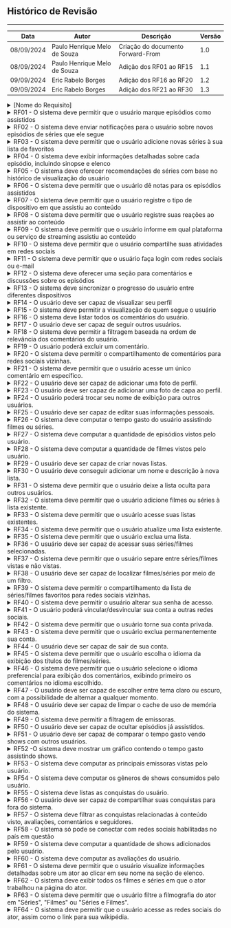 ## Histórico de Revisão
---
| Data       | Autor         | Descrição                          | Versão |
|------------|---------------|------------------------------------|--------|
| 08/09/2024 | Paulo Henrique Melo de Souza | Criação do documento Forward-From | 1.0     |
| 08/09/2024 | Paulo Henrique Melo de Souza | Adição dos RF01 ao RF15 | 1.1     |
| 09/09/2024 | Eric Rabelo Borges | Adição dos RF16 ao RF20 | 1.2     |
| 09/09/2024 | Eric Rabelo Borges | Adição dos RF21 ao RF30 | 1.3     |

<details>
  <summary> [Nome do Requisito]</summary>
  <table>
    <thead>
      <tr>
        <td>Tema</td>
        <td>[Nome do Épico]</td>
      </tr>
    </thead>
    <tbody>
      <tr>
        <td>História de usuário</td>
        <td><a href="">[História de Usuário]</a></td>
      </tr>
      <tr>
        <td>Caso de Uso</td>
        <td><a href="">[Caso de Uso]</a></td>
      </tr>
      <tr>
        <td>Cenário</td>
        <td><a href="">[Cenário]</a></td>
      </tr>
      <tr>
        <td>Funcionalidade</td>
        <td><img src=></td>
      </tr>
    </tbody>
  </table>
</details>

<details>
  <summary> RF01 - 	O sistema deve permitir que o usuário marque episódios como assistidos </summary>
  <table>
    <thead>
      <tr>
        <td>Tema</td>
        <td>Gestão de shows</td>
      </tr>
    </thead>
    <tbody>
      <tr>
        <td>História de usuário</td>
        <td><a href="https://rabelzx.github.io/REQ-FGA-2024-1/Modelagem/Agil/Backlog/#U01">US01</a></td>
      </tr>
      <tr>
        <td>Caso de Uso</td>
        <td><a href="https://rabelzx.github.io/REQ-FGA-2024-1/Modelagem/CasosUsos/espCasosUsos/#UC02">UC02</a></td>
      </tr>
      <tr>
        <td>Cenário</td>
        <td><a href="https://rabelzx.github.io/REQ-FGA-2024-1/Modelagem/Cenarios/cenarios/#cen02">CEN02</a></td>
      </tr>
      <tr>
        <td>Funcionalidade</td>
        <td><img src="../../images/forward-from/SCR01.png" alt="SCR01"></td>
      </tr>
    </tbody>
  </table>
</details>

<details>
  <summary> RF02 - O sistema deve enviar notificações para o usuário sobre novos episódios de séries que ele segue </summary>
  <table>
    <thead>
      <tr>
        <td>Tema</td>
        <td>Gestão de shows</td>
      </tr>
    </thead>
    <tbody>
      <tr>
        <td>História de usuário</td>
        <td><a href="https://rabelzx.github.io/REQ-FGA-2024-1/Modelagem/Agil/Backlog/#U02">US02</a></td>
      </tr>
      <tr>
        <td>Caso de Uso</td>
        <td>-</td>
      </tr>
      <tr>
        <td>Cenário</td>
        <td><a href="https://rabelzx.github.io/REQ-FGA-2024-1/Modelagem/Cenarios/cenarios/#cen03">CEN03</a></td>
      </tr>
      <tr>
        <td>Funcionalidade</td>
        <td><img src=>Inserir imagem de notificação do TV Time</td>
      </tr>
    </tbody>
  </table>
</details>

<details>
  <summary> RF03 - O sistema deve permitir que o usuário adicione novas séries à sua lista de favoritos </summary>
  <table>
    <thead>
      <tr>
        <td>Tema</td>
        <td>Gestão de Shows</td>
      </tr>
    </thead>
    <tbody>
      <tr>
        <td>História de usuário</td>
        <td><a href="https://rabelzx.github.io/REQ-FGA-2024-1/Modelagem/Agil/Backlog/#U03">US03</a></td>
      </tr>
      <tr>
        <td>Caso de Uso</td>
        <td><a href="https://rabelzx.github.io/REQ-FGA-2024-1/Modelagem/CasosUsos/espCasosUsos/#UC03">UC03</a></td>
      </tr>
      <tr>
        <td>Cenário</td>
        <td><a href="https://rabelzx.github.io/REQ-FGA-2024-1/Modelagem/Cenarios/cenarios/#cen04">CEN04</a></td>
      </tr>
      <tr>
        <td>Funcionalidade</td>
        <td><img src="../../images/forward-from/SCR03.png" alt="SCR03"></td>
      </tr>
    </tbody>
  </table>
</details>

<details>
  <summary> RF04 - O sistema deve exibir informações detalhadas sobre cada episódio, incluindo sinopse e elenco </summary>
  <table>
    <thead>
      <tr>
        <td>Tema</td>
        <td>Interação com shows</td>
      </tr>
    </thead>
    <tbody>
      <tr>
        <td>História de usuário</td>
        <td><a href="https://rabelzx.github.io/REQ-FGA-2024-1/Modelagem/Agil/Backlog/#U04">US04</a></td>
      </tr>
      <tr>
        <td>Caso de Uso</td>
        <td><a href="https://rabelzx.github.io/REQ-FGA-2024-1/Modelagem/CasosUsos/espCasosUsos/#UC05">UC05</a></td>
      </tr>
      <tr>
        <td>Cenário</td>
        <td><a href="https://rabelzx.github.io/REQ-FGA-2024-1/Modelagem/Cenarios/cenarios/#cen05">CEN05</a>, <a href="https://rabelzx.github.io/REQ-FGA-2024-1/Modelagem/Cenarios/cenarios/#cen07">CEN07</a></td>
      </tr>
      <tr>
        <td>Funcionalidade</td>
        <td><img src="../../images/forward-from/SCR04.png" alt="SCR04"></td>
      </tr>
    </tbody>
  </table>
</details>

<details>
  <summary> RF05 - O sistema deve oferecer recomendações de séries com base no histórico de visualização do usuário </summary>
  <table>
    <thead>
      <tr>
        <td>Tema</td>
        <td>Gestão de shows</td>
      </tr>
    </thead>
    <tbody>
      <tr>
        <td>História de usuário</td>
        <td><a href="https://rabelzx.github.io/REQ-FGA-2024-1/Modelagem/Agil/Backlog/#U05">US05</a></td>
      </tr>
      <tr>
        <td>Caso de Uso</td>
        <td>-</td>
      </tr>
      <tr>
        <td>Cenário</td>
        <td>-</td>
      </tr>
      <tr>
        <td>Funcionalidade</td>
        <td><img src="../../images/forward-from/SCR05.png" alt="SCR05"></td>>
      </tr>
    </tbody>
  </table>
</details>

<details>
  <summary> RF06 - O sistema deve permitir que o usuário dê notas para os episódios assistidos </summary>
  <table>
    <thead>
      <tr>
        <td>Tema</td>
        <td>Interação com shows</td>
      </tr>
    </thead>
    <tbody>
      <tr>
        <td>História de usuário</td>
        <td><a href="https://rabelzx.github.io/REQ-FGA-2024-1/Modelagem/Agil/Backlog/#U06">US06</a></td>
      </tr>
      <tr>
        <td>Caso de Uso</td>
        <td><a href="https://rabelzx.github.io/REQ-FGA-2024-1/Modelagem/CasosUsos/espCasosUsos/#UC05">UC05</a></td>
      </tr>
      <tr>
        <td>Cenário</td>
        <td><a href="https://rabelzx.github.io/REQ-FGA-2024-1/Modelagem/Cenarios/cenarios/#cen05">CEN05</a></td>
      </tr>
      <tr>
        <td>Funcionalidade</td>
        <td><img src="../../images/forward-from/SCR06.png" alt="SCR06"></td>
      </tr>
    </tbody>
  </table>
</details>

<details>
  <summary> RF07 - O sistema deve permitir que o usuário registre o tipo de dispositivo em que assistiu ao conteúdo </summary>
  <table>
    <thead>
      <tr>
        <td>Tema</td>
        <td>Interação com shows</td>
      </tr>
    </thead>
    <tbody>
      <tr>
        <td>História de usuário</td>
        <td><a href="https://rabelzx.github.io/REQ-FGA-2024-1/Modelagem/Agil/Backlog/#U07">US07</a></td>
      </tr>
      <tr>
        <td>Caso de Uso</td>
        <td><a href="https://rabelzx.github.io/REQ-FGA-2024-1/Modelagem/CasosUsos/espCasosUsos/#UC05">UC05</a></td>
      </tr>
      <tr>
        <td>Cenário</td>
        <td><a href="https://rabelzx.github.io/REQ-FGA-2024-1/Modelagem/Cenarios/cenarios/#cen06">CEN06</a></td>
      </tr>
      <tr>
        <td>Funcionalidade</td>
        <td><img src="../../images/forward-from/SCR07.png" alt="SCR07"></td>
      </tr>
    </tbody>
  </table>
</details>

<details>
  <summary> RF08 - O sistema deve permitir que o usuário registre suas reações ao assistir ao conteúdo </summary>
  <table>
    <thead>
      <tr>
        <td>Tema</td>
        <td>Interação com shows</td>
      </tr>
    </thead>
    <tbody>
      <tr>
        <td>História de usuário</td>
        <td><a href="https://rabelzx.github.io/REQ-FGA-2024-1/Modelagem/Agil/Backlog/#U08">US08</a></td>
      </tr>
      <tr>
        <td>Caso de Uso</td>
        <td><a href="https://rabelzx.github.io/REQ-FGA-2024-1/Modelagem/CasosUsos/espCasosUsos/#UC05">UC05</a>, <a href="https://rabelzx.github.io/REQ-FGA-2024-1/Modelagem/CasosUsos/espCasosUsos/#UC04">UC04</a></td>
      </tr>
      <tr>
        <td>Cenário</td>
        <td><a href="https://rabelzx.github.io/REQ-FGA-2024-1/Modelagem/Cenarios/cenarios/#cen07">CEN07</a></td>
      </tr>
      <tr>
        <td>Funcionalidade</td>
        <td><img src="../../images/forward-from/SCR08.png" alt="SCR08"></td>
      </tr>
    </tbody>
  </table>
</details>

<details>
  <summary> RF09 - O sistema deve permitir que o usuário informe em qual plataforma ou serviço de streaming assistiu ao conteúdo </summary>
  <table>
    <thead>
      <tr>
        <td>Tema</td>
        <td>Interação com shows</td>
      </tr>
    </thead>
    <tbody>
      <tr>
        <td>História de usuário</td>
        <td><a href="https://rabelzx.github.io/REQ-FGA-2024-1/Modelagem/Agil/Backlog/#U09">US09</a></td>
      </tr>
      <tr>
        <td>Caso de Uso</td>
        <td>-</td>
      </tr>
      <tr>
        <td>Cenário</td>
        <td>-</td>
      </tr>
      <tr>
        <td>Funcionalidade</td>
        <td><img src="../../images/forward-from/SCR07.png" alt="SCR07"></td>
      </tr>
    </tbody>
  </table>
</details>

<details>
  <summary> RF10 - O sistema deve permitir que o usuário compartilhe suas atividades em redes sociais </summary>
  <table>
    <thead>
      <tr>
        <td>Tema</td>
        <td>Interações sociais</td>
      </tr>
    </thead>
    <tbody>
      <tr>
        <td>História de usuário</td>
        <td><a href="https://rabelzx.github.io/REQ-FGA-2024-1/Modelagem/Agil/Backlog/#U10">US10</a></td>
      </tr>
      <tr>
        <td>Caso de Uso</td>
        <td>-</a></td>
      </tr>
      <tr>
        <td>Cenário</td>
        <td><a href="https://rabelzx.github.io/REQ-FGA-2024-1/Modelagem/Cenarios/cenarios/#cen09">CEN09</a>, <td><a href="https://rabelzx.github.io/REQ-FGA-2024-1/Modelagem/Cenarios/cenarios/#cen14">CEN14</a></td></td>
      </tr>
      <tr>
        <td>Funcionalidade</td>
        <td><img src="../../images/forward-from/SCR09.png" alt="SCR09"></td>
      </tr>
    </tbody>
  </table>
</details>

<details>
  <summary> RF11 - O sistema deve permitir que o usuário faça login com redes sociais ou e-mail </summary>
  <table>
    <thead>
      <tr>
        <td>Tema</td>
        <td>Interações sociais</td>
      </tr>
    </thead>
    <tbody>
      <tr>
        <td>História de usuário</td>
        <td><a href="https://rabelzx.github.io/REQ-FGA-2024-1/Modelagem/Agil/Backlog/#U11">US11</a></td>
      </tr>
      <tr>
        <td>Caso de Uso</td>
        <td><a href="https://rabelzx.github.io/REQ-FGA-2024-1/Modelagem/CasosUsos/espCasosUsos/#UC01">UC01</a></td>
      </tr>
      <tr>
        <td>Cenário</td>
        <td><a href="https://rabelzx.github.io/REQ-FGA-2024-1/Modelagem/Cenarios/cenarios/#cen01">CEN01</a></td>
      </tr>
      <tr>
        <td>Funcionalidade</td>
        <td><img src="../../images/forward-from/SCR10.png" alt="SCR10"></td>
      </tr>
    </tbody>
  </table>
</details>

<details>
  <summary> RF12 - O sistema deve oferecer uma seção para comentários e discussões sobre os episódios </summary>
  <table>
    <thead>
      <tr>
        <td>Tema</td>
        <td>Gestão de shows</td>
      </tr>
    </thead>
    <tbody>
      <tr>
        <td>História de usuário</td>
        <td><a href="https://rabelzx.github.io/REQ-FGA-2024-1/Modelagem/Agil/Backlog/#U12">US12</a></td>
      </tr>
      <tr>
        <td>Caso de Uso</td>
        <td><a href="https://rabelzx.github.io/REQ-FGA-2024-1/Modelagem/CasosUsos/espCasosUsos/#UC05">UC05</a>, <a href="https://rabelzx.github.io/REQ-FGA-2024-1/Modelagem/CasosUsos/espCasosUsos/#UC04">UC04</a></td>
      </tr>
      <tr>
        <td>Cenário</td>
        <td><a href="https://rabelzx.github.io/REQ-FGA-2024-1/Modelagem/Cenarios/cenarios/#cen08">CEN08</a></td>
      </tr>
      <tr>
        <td>Funcionalidade</td>
        <td><img src="../../images/forward-from/SCR11.png" alt="SCR11"></td>
      </tr>
    </tbody>
  </table>
</details>

<details>
  <summary> RF13 - O sistema deve sincronizar o progresso do usuário entre diferentes dispositivos </summary>
  <table>
    <thead>
      <tr>
        <td>Tema</td>
        <td>Gerência de conta</td>
      </tr>
    </thead>
    <tbody>
      <tr>
        <td>História de usuário</td>
        <td><a href="https://rabelzx.github.io/REQ-FGA-2024-1/Modelagem/Agil/Backlog/#U13">US13</a></td>
      </tr>
      <tr>
        <td>Caso de Uso</td>
        <td>-</td>
      </tr>
      <tr>
        <td>Cenário</td>
        <td>-</td>
      </tr>
    </tbody>
  </table>
</details>

<details>
  <summary> RF14 - O usuário deve ser capaz de visualizar seu perfil </summary>
  <table>
    <thead>
      <tr>
        <td>Tema</td>
        <td>Interação de perfil</td>
      </tr>
    </thead>
    <tbody>
      <tr>
        <td>História de usuário</td>
        <td><a href="https://rabelzx.github.io/REQ-FGA-2024-1/Modelagem/Agil/Backlog/#U14">US14</a></td>
      </tr>
      <tr>
        <td>Caso de Uso</td>
        <td>-</td>
      </tr>
      <tr>
        <td>Cenário</td>
        <td><a href="https://rabelzx.github.io/REQ-FGA-2024-1/Modelagem/Cenarios/cenarios/#cen09">CEN09</a></td>
      </tr>
      <tr>
        <td>Funcionalidade</td>
        <td><img src="../../images/forward-from/SCR12.png" alt="SCR12"></td>
      </tr>
    </tbody>
  </table>
</details>

<details>
  <summary> RF15 - O sistema deve permitir a visualização de quem segue o usuário </summary>
  <table>
    <thead>
      <tr>
        <td>Tema</td>
        <td>Interações sociais</td>
      </tr>
    </thead>
    <tbody>
      <tr>
        <td>História de usuário</td>
        <td><a href="https://rabelzx.github.io/REQ-FGA-2024-1/Modelagem/Agil/Backlog/#U15">US15</a></td>
      </tr>
      <tr>
        <td>Caso de Uso</td>
        <td><a href="https://rabelzx.github.io/REQ-FGA-2024-1/Modelagem/CasosUsos/espCasosUsos/#UC07">UC07</a></td>
      </tr>
      <tr>
        <td>Cenário</td>
        <td><a href="https://rabelzx.github.io/REQ-FGA-2024-1/Modelagem/Cenarios/cenarios/#cen39">CEN39</a></td>
      </tr>
      <tr>
        <td>Funcionalidade</td>
        <td><img src="../../images/forward-from/SCR13.png" alt="SCR13"></td>
      </tr>
    </tbody>
  </table>
</details>

<details>
  <summary> RF16 - O sistema deve listar todos os comentários do usuário. </summary>
  <table>
    <thead>
      <tr>
        <td>Tema</td>
        <td>Gerência de perfil</td>
      </tr>
    </thead>
    <tbody>
      <tr>
        <td>História de usuário</td>
        <td><a href="https://rabelzx.github.io/REQ-FGA-2024-1/Modelagem/Agil/Backlog/#U16">US16</a></td>
      </tr>
      <tr>
        <td>Caso de Uso</td>
        <td>-</td>
      </tr>
      <tr>
        <td>Cenário</td>
        <td>-</td>
      </tr>
      <tr>
        <td>Funcionalidade</td>
        <td><img src="../../images/forward-from/SCR16-1.jpeg" alt="SCR16-1"><img src="../../images/forward-from/SCR16-2.jpeg" alt="SCR16-2"></td>
      </tr>
    </tbody>
  </table>
</details>

<details>
  <summary> RF17 - O usuário deve ser capaz de seguir outros usuários. </summary>
  <table>
    <thead>
      <tr>
        <td>Tema</td>
        <td>Interações sociais</td>
      </tr>
    </thead>
    <tbody>
      <tr>
        <td>História de usuário</td>
        <td><a href="https://rabelzx.github.io/REQ-FGA-2024-1/Modelagem/Agil/Backlog/#U17">US17</a></td>
      </tr>
      <tr>
        <td>Caso de Uso</td>
        <td>-</td>
      </tr>
      <tr>
        <td>Cenário</td>
        <td>-</td>
      </tr>
      <tr>
        <td>Funcionalidade</td>
        <td><img src="../../images/forward-from/SCR17.jpeg" alt="SCR17"></td>
      </tr>
    </tbody>
  </table>
</details>

<details>
  <summary> RF18 - O sistema deve permitir a filtragem baseada na ordem de relevância dos comentários do usuário. </summary>
  <table>
    <thead>
      <tr>
        <td>Tema</td>
        <td>Interação com shows</td>
      </tr>
    </thead>
    <tbody>
      <tr>
        <td>História de usuário</td>
        <td><a href="https://rabelzx.github.io/REQ-FGA-2024-1/Modelagem/Agil/Backlog/#U18">US18</a></td>
      </tr>
      <tr>
        <td>Caso de Uso</td>
        <td>-</td>
      </tr>
      <tr>
        <td>Cenário</td>
        <td>-</td>
      </tr>
      <tr>
        <td>Funcionalidade</td>
        <td><img src="../../images/forward-from/SCR18.jpeg" alt="SCR18"></td>
      </tr>
    </tbody>
  </table>
</details>

<details>
  <summary> RF19 - O usuário poderá excluir um comentário. </summary>
  <table>
    <thead>
      <tr>
        <td>Tema</td>
        <td>Interação com shows</td>
      </tr>
    </thead>
    <tbody>
      <tr>
        <td>História de usuário</td>
        <td><a href="https://rabelzx.github.io/REQ-FGA-2024-1/Modelagem/Agil/Backlog/#U19">US19</a></td>
      </tr>
      <tr>
        <td>Caso de Uso</td>
        <td>-</td>
      </tr>
      <tr>
        <td>Cenário</td>
        <td>-</td>
      </tr>
      <tr>
        <td>Funcionalidade</td>
        <td><img src="../../images/forward-from/SCR19.jpeg" alt="SCR19"></td>
      </tr>
    </tbody>
  </table>
</details>

<details>
  <summary> RF20 - O sistema deve permitir o compartilhamento de comentários para redes sociais vizinhas. </summary>
  <table>
    <thead>
      <tr>
        <td>Tema</td>
        <td>Interação com shows</td>
      </tr>
    </thead>
    <tbody>
      <tr>
        <td>História de usuário</td>
        <td><a href="https://rabelzx.github.io/REQ-FGA-2024-1/Modelagem/Agil/Backlog/#U20">US20</a></td>
      </tr>
      <tr>
        <td>Caso de Uso</td>
        <td>-</td>
      </tr>
      <tr>
        <td>Cenário</td>
        <td>-</td>
      </tr>
      <tr>
        <td>Funcionalidade</td>
        <td><img src="../../images/forward-from/SCR20.jpeg" alt="SCR20"></td>
      </tr>
    </tbody>
  </table>
</details>

<details>
  <summary> RF21 - O sistema deve permitir que o usuário acesse um único comentário em específico. </summary>
  <table>
    <thead>
      <tr>
        <td>Tema</td>
        <td>Gerência de perfil</td>
      </tr>
    </thead>
    <tbody>
      <tr>
        <td>História de usuário</td>
        <td><a href="https://rabelzx.github.io/REQ-FGA-2024-1/Modelagem/Agil/Backlog/#U21">US21</a></td>
      </tr>
      <tr>
        <td>Caso de Uso</td>
        <td>-</td>
      </tr>
      <tr>
        <td>Cenário</td>
        <td>-</td>
      </tr>
      <tr>
        <td>Funcionalidade</td>
        <td><img src="../../images/forward-from/SCR21.jpeg" alt="SCR21"></td>
      </tr>
    </tbody>
  </table>
</details>

<details>
  <summary> RF22 - O usuário deve ser capaz de adicionar uma foto de perfil. </summary>
  <table>
    <thead>
      <tr>
        <td>Tema</td>
        <td>Gerência de perfil</td>
      </tr>
    </thead>
    <tbody>
      <tr>
        <td>História de usuário</td>
        <td><a href="https://rabelzx.github.io/REQ-FGA-2024-1/Modelagem/Agil/Backlog/#U22">US22</a></td>
      </tr>
      <tr>
        <td>Caso de Uso</td>
        <td><a href="https://rabelzx.github.io/REQ-FGA-2024-1/Modelagem/CasosUsos/espCasosUsos/#UC06">UC06</a></td>
      </tr>
      <tr>
        <td>Cenário</td>
        <td><a href="https://rabelzx.github.io/REQ-FGA-2024-1/Modelagem/Cenarios/cenarios/#cen10">CEN10</a></td>
      </tr>
      <tr>
        <td>Funcionalidade</td>
        <td><img src="../../images/forward-from/SCR22.png" alt="SCR22"></td>
      </tr>
    </tbody>
  </table>
</details>

<details>
  <summary> RF23 - O usuário deve ser capaz de adicionar uma foto de capa ao perfil. </summary>
  <table>
    <thead>
      <tr>
        <td>Tema</td>
        <td>Gerência de perfil</td>
      </tr>
    </thead>
    <tbody>
      <tr>
        <td>História de usuário</td>
        <td><a href="https://rabelzx.github.io/REQ-FGA-2024-1/Modelagem/Agil/Backlog/#U23">US23</a></td>
      </tr>
      <tr>
        <td>Caso de Uso</td>
        <td><a href="https://rabelzx.github.io/REQ-FGA-2024-1/Modelagem/CasosUsos/espCasosUsos/#UC06">UC06</a></td>
      </tr>
      <tr>
        <td>Cenário</td>
        <td><a href="https://rabelzx.github.io/REQ-FGA-2024-1/Modelagem/Cenarios/cenarios/#cen10">CEN10</a></td>
      </tr>
      <tr>
        <td>Funcionalidade</td>
        <td><img src="../../images/forward-from/SCR23.png" alt="SCR23"></td>
      </tr>
    </tbody>
  </table>
</details>

<details>
  <summary> RF24 - O usuário poderá trocar seu nome de exibição para outros usuários. </summary>
  <table>
    <thead>
      <tr>
        <td>Tema</td>
        <td>Gerência de perfil</td>
      </tr>
    </thead>
    <tbody>
      <tr>
        <td>História de usuário</td>
        <td><a href="https://rabelzx.github.io/REQ-FGA-2024-1/Modelagem/Agil/Backlog/#U24">US24</a></td>
      </tr>
      <tr>
        <td>Caso de Uso</td>
        <td><a href="https://rabelzx.github.io/REQ-FGA-2024-1/Modelagem/CasosUsos/espCasosUsos/#UC06">UC06</a></td>
      </tr>
      <tr>
        <td>Cenário</td>
        <td>-</td>
      </tr>
      <tr>
        <td>Funcionalidade</td>
        <td><img src="../../images/forward-from/SCR24.png" alt="SCR24"></td>
      </tr>
    </tbody>
  </table>
</details>

<details>
  <summary> RF25 - O usuário deve ser capaz de editar suas informações pessoais. </summary>
  <table>
    <thead>
      <tr>
        <td>Tema</td>
        <td>Gerência de perfil</td>
      </tr>
    </thead>
    <tbody>
      <tr>
        <td>História de usuário</td>
        <td><a href="https://rabelzx.github.io/REQ-FGA-2024-1/Modelagem/Agil/Backlog/#U25">US25</a></td>
      </tr>
      <tr>
        <td>Caso de Uso</td>
        <td><a href="https://rabelzx.github.io/REQ-FGA-2024-1/Modelagem/CasosUsos/espCasosUsos/#UC06">UC06</a></td>
      </tr>
      <tr>
        <td>Cenário</td>
        <td>-</td>
      </tr>
      <tr>
        <td>Funcionalidade</td>
        <td><img src="../../images/forward-from/SCR25.png" alt="SCR25"></td>
      </tr>
    </tbody>
  </table>
</details>

<details>
  <summary> RF26 - O sistema deve computar o tempo gasto do usuário assistindo filmes ou séries. </summary>
  <table>
    <thead>
      <tr>
        <td>Tema</td>
        <td>Interação de perfil</td>
      </tr>
    </thead>
    <tbody>
      <tr>
        <td>História de usuário</td>
        <td><a href="https://rabelzx.github.io/REQ-FGA-2024-1/Modelagem/Agil/Backlog/#U26">US26</a></td>
      </tr>
      <tr>
        <td>Caso de Uso</td>
        <td>-</td>
      </tr>
      <tr>
        <td>Cenário</td>
        <td><a href="https://rabelzx.github.io/REQ-FGA-2024-1/Modelagem/Cenarios/cenarios/#cen27">CEN27</a></td>
      </tr>
      <tr>
        <td>Funcionalidade</td>
        <td><img src="../../images/forward-from/SCR26.jpeg" alt="SCR26"></td>
      </tr>
    </tbody>
  </table>
</details>

<details>
  <summary> RF27 - O sistema deve computar a quantidade de episódios vistos pelo usuário. </summary>
  <table>
    <thead>
      <tr>
        <td>Tema</td>
        <td>Interação de perfil</td>
      </tr>
    </thead>
    <tbody>
      <tr>
        <td>História de usuário</td>
        <td><a href="https://rabelzx.github.io/REQ-FGA-2024-1/Modelagem/Agil/Backlog/#U27">US27</a></td>
      </tr>
      <tr>
        <td>Caso de Uso</td>
        <td>-</td>
      </tr>
      <tr>
        <td>Cenário</td>
        <td><a href="https://rabelzx.github.io/REQ-FGA-2024-1/Modelagem/Cenarios/cenarios/#cen27">CEN27</a></td>
      </tr>
      <tr>
        <td>Funcionalidade</td>
        <td><img src="../../images/forward-from/SCR27.jpeg" alt="SCR27"></td>
      </tr>
    </tbody>
  </table>
</details>

<details>
  <summary> RF28 - O sistema deve computar a quantidade de filmes vistos pelo usuário. </summary>
  <table>
    <thead>
      <tr>
        <td>Tema</td>
        <td>Interação de perfil</td>
      </tr>
    </thead>
    <tbody>
      <tr>
        <td>História de usuário</td>
        <td><a href="https://rabelzx.github.io/REQ-FGA-2024-1/Modelagem/Agil/Backlog/#U28">US28</a></td>
      </tr>
      <tr>
        <td>Caso de Uso</td>
        <td>-</td>
      </tr>
      <tr>
        <td>Cenário</td>
        <td><a href="https://rabelzx.github.io/REQ-FGA-2024-1/Modelagem/Cenarios/cenarios/#cen27">CEN27</a></td>
      </tr>
      <tr>
        <td>Funcionalidade</td>
        <td><img src="../../images/forward-from/SCR28.jpeg" alt="SCR28"></td>
      </tr>
    </tbody>
  </table>
</details>

<details>
  <summary> RF29 - O usuário deve ser capaz de criar novas listas. </summary>
  <table>
    <thead>
      <tr>
        <td>Tema</td>
        <td>Personalização de listas</td>
      </tr>
    </thead>
    <tbody>
      <tr>
        <td>História de usuário</td>
        <td><a href="https://rabelzx.github.io/REQ-FGA-2024-1/Modelagem/Agil/Backlog/#U29">US29</a></td>
      </tr>
      <tr>
        <td>Caso de Uso</td>
        <td>-</td>
      </tr>
      <tr>
        <td>Cenário</td>
        <td><a href="https://rabelzx.github.io/REQ-FGA-2024-1/Modelagem/Cenarios/cenarios/#cen11">CEN11</a></td>
      </tr>
      <tr>
        <td>Funcionalidade</td>
        <td><img src="../../images/forward-from/SCR29.jpeg" alt="SCR29"></td>
      </tr>
    </tbody>
  </table>
</details>

<details>
  <summary> RF30 - O usuário deve conseguir adicionar um nome e descrição à nova lista. </summary>
  <table>
    <thead>
      <tr>
        <td>Tema</td>
        <td>Personalização de listas</td>
      </tr>
    </thead>
    <tbody>
      <tr>
        <td>História de usuário</td>
        <td><a href="https://rabelzx.github.io/REQ-FGA-2024-1/Modelagem/Agil/Backlog/#U30">US30</a></td>
      </tr>
      <tr>
        <td>Caso de Uso</td>
        <td>-</td>
      </tr>
      <tr>
        <td>Cenário</td>
        <td><a href="https://rabelzx.github.io/REQ-FGA-2024-1/Modelagem/Cenarios/cenarios/#cen12">CEN12</a></td>
      </tr>
      <tr>
        <td>Funcionalidade</td>
        <td><img src="../../images/forward-from/SCR30.jpeg" alt="SCR30"></td>
      </tr>
    </tbody>
  </table>
</details>

<details>
  <summary> RF31 - O sistema deve permitir que o usuário deixe a lista oculta para outros usuários. </summary>
  <table>
    <thead>
      <tr>
        <td>Tema</td>
        <td>Personalização de listas</td>
      </tr>
    </thead>
    <tbody>
      <tr>
        <td>História de usuário</td>
        <td><a href="https://rabelzx.github.io/REQ-FGA-2024-1/Modelagem/Agil/Backlog/#US31">US31</a></td>
      </tr>
      <tr>
        <td>Caso de Uso</td>
        <td>-</td>
      </tr>
      <tr>
        <td>Cenário</td>
        <td><a href="https://rabelzx.github.io/REQ-FGA-2024-1/Modelagem/Cenarios/cenarios/#cen19">CEN19</a></td>
      </tr>
      <tr>
        <td>Funcionalidade</td>
        <td><img src="../../images/forward-from/SCR31.svg" alt="SCR31"></td>
      </tr>
    </tbody>
  </table>
</details>

<details>
  <summary> RF32 - O sistema deve permitir que o usuário adicione filmes ou séries à lista existente. </summary>
  <table>
    <thead>
      <tr>
        <td>Tema</td>
        <td>Personalização de listas</td>
      </tr>
    </thead>
    <tbody>
      <tr>
        <td>História de usuário</td>
        <td><a href="https://rabelzx.github.io/REQ-FGA-2024-1/Modelagem/Agil/Backlog/#US32">US32</a></td>
      </tr>
      <tr>
        <td>Caso de Uso</td>
        <td>-</td>
      </tr>
      <tr>
        <td>Cenário</td>
        <td><a href="https://rabelzx.github.io/REQ-FGA-2024-1/Modelagem/Cenarios/cenarios/#cen12">CEN12</a></td>
      </tr>
      <tr>
        <td>Funcionalidade</td>
        <td><img src="../../images/forward-from/SCR32.svg" alt="SCR32"></td>
      </tr>
    </tbody>
  </table>
</details>

<details>
  <summary> RF33 - O sistema deve permitir que o usuário acesse suas listas existentes. </summary>
  <table>
    <thead>
      <tr>
        <td>Tema</td>
        <td>Personalização de listas</td>
      </tr>
    </thead>
    <tbody>
      <tr>
        <td>História de usuário</td>
        <td><a href="https://rabelzx.github.io/REQ-FGA-2024-1/Modelagem/Agil/Backlog/#US33">US33</a></td>
      </tr>
      <tr>
        <td>Caso de Uso</td>
        <td>-</td>
      </tr>
      <tr>
        <td>Cenário</td>
        <td>-</td>
      </tr>
      <tr>
        <td>Funcionalidade</td>
        <td><img src="../../images/forward-from/SCR33.svg" alt="SCR33"></td>
      </tr>
    </tbody>
  </table>
</details>

<details>
  <summary> RF34 - O sistema deve permitir que o usuário atualize uma lista existente. </summary>
  <table>
    <thead>
      <tr>
        <td>Tema</td>
        <td>Personalização de listas</td>
      </tr>
    </thead>
    <tbody>
      <tr>
        <td>História de usuário</td>
        <td><a href="https://rabelzx.github.io/REQ-FGA-2024-1/Modelagem/Agil/Backlog/#US34">US34</a></td>
      </tr>
      <tr>
        <td>Caso de Uso</td>
        <td>-</td>
      </tr>
      <tr>
        <td>Cenário</td>
        <td><a href="https://rabelzx.github.io/REQ-FGA-2024-1/Modelagem/Cenarios/cenarios/#cen12">CEN12</a></td>
      </tr>
      <tr>
        <td>Funcionalidade</td>
        <td><img src="../../images/forward-from/SCR34.svg" alt="SCR34"></td>
      </tr>
    </tbody>
  </table>
</details>

<details>
  <summary> RF35 - O sistema deve permitir que o usuário exclua uma lista. </summary>
  <table>
    <thead>
      <tr>
        <td>Tema</td>
        <td>Personalização de listas</td>
      </tr>
    </thead>
    <tbody>
      <tr>
        <td>História de usuário</td>
        <td><a href="https://rabelzx.github.io/REQ-FGA-2024-1/Modelagem/Agil/Backlog/#U35">US35</a></td>
      </tr>
      <tr>
        <td>Caso de Uso</td>
        <td>-</td>
      </tr>
      <tr>
        <td>Cenário</td>
        <td><a href="https://rabelzx.github.io/REQ-FGA-2024-1/Modelagem/Cenarios/cenarios/#cen13">CEN13</a></td>
      </tr>
      <tr>
        <td>Funcionalidade</td>
        <td><img src="../../images/forward-from/SCR35.svg" alt="SCR35"></td>
      </tr>
    </tbody>
  </table>
</details>

<details>
  <summary> RF36 - O usuário deve ser capaz de acessar suas séries/filmes selecionadas. </summary>
  <table>
    <thead>
      <tr>
        <td>Tema</td>
        <td>Gestão de shows</td>
      </tr>
    </thead>
    <tbody>
      <tr>
        <td>História de usuário</td>
        <td><a href="https://rabelzx.github.io/REQ-FGA-2024-1/Modelagem/Agil/Backlog/#U36">US36</a></td>
      </tr>
      <tr>
        <td>Caso de Uso</td>
        <td>-</td>
      </tr>
      <tr>
        <td>Cenário</td>
        <td><a href="https://rabelzx.github.io/REQ-FGA-2024-1/Modelagem/Cenarios/cenarios/#cen16">CEN16</a></td>
      </tr>
      <tr>
        <td>Funcionalidade</td>
        <td><img src="../../images/forward-from/SCR36.svg" alt="SCR36"></td>
      </tr>
    </tbody>
  </table>
</details>

<details>
  <summary> RF37 - O sistema deve permitir que o usuário separe entre séries/filmes vistas e não vistas. </summary>
  <table>
    <thead>
      <tr>
        <td>Tema</td>
        <td>Gestão de shows</td>
      </tr>
    </thead>
    <tbody>
      <tr>
        <td>História de usuário</td>
        <td><a href="https://rabelzx.github.io/REQ-FGA-2024-1/Modelagem/Agil/Backlog/#U37">US37</a></td>
      </tr>
      <tr>
        <td>Caso de Uso</td>
        <td>-</td>
      </tr>
      <tr>
        <td>Cenário</td>
        <td><a href="https://rabelzx.github.io/REQ-FGA-2024-1/Modelagem/Cenarios/cenarios/#cen15">CEN15</a></td>
      </tr>
      <tr>
        <td>Funcionalidade</td>
        <td><img src="../../images/forward-from/SCR37.svg" alt="SCR37"></td>
      </tr>
    </tbody>
  </table>
</details>

<details>
  <summary> RF38 - O usuário deve ser capaz de localizar filmes/séries por meio de um filtro. </summary>
  <table>
    <thead>
      <tr>
        <td>Tema</td>
        <td>Gestão de shows</td>
      </tr>
    </thead>
    <tbody>
      <tr>
        <td>História de usuário</td>
        <td><a href="https://rabelzx.github.io/REQ-FGA-2024-1/Modelagem/Agil/Backlog/#U38">US38</a></td>
      </tr>
      <tr>
        <td>Caso de Uso</td>
        <td>-</td>
      </tr>
      <tr>
        <td>Cenário</td>
        <td><a href="https://rabelzx.github.io/REQ-FGA-2024-1/Modelagem/Cenarios/cenarios/#cen16">CEN16</a></td>
      </tr>
      <tr>
        <td>Funcionalidade</td>
        <td><img src="../../images/forward-from/SCR38.svg" alt="SCR38"></td>
      </tr>
    </tbody>
  </table>
</details>

<details>
  <summary> RF39 - O sistema deve permitir o compartilhamento da lista de séries/filmes favoritos para redes sociais vizinhas. </summary>
  <table>
    <thead>
      <tr>
        <td>Tema</td>
        <td>Gestão de shows 	</td>
      </tr>
    </thead>
    <tbody>
      <tr>
        <td>História de usuário</td>
        <td><a href="https://rabelzx.github.io/REQ-FGA-2024-1/Modelagem/Agil/Backlog/#US39">US39</a></td>
      </tr>
      <tr>
        <td>Caso de Uso</td>
        <td>-</td>
      </tr>
      <tr>
        <td>Cenário</td>
        <td><a href="https://rabelzx.github.io/REQ-FGA-2024-1/Modelagem/Cenarios/cenarios/#cen14">CEN14</a></td>
      </tr>
      <tr>
        <td>Funcionalidade</td>
        <td><img src="../../images/forward-from/SCR39.svg" alt="SCR39"></td>
      </tr>
    </tbody>
  </table>
</details>

<details>
  <summary> RF40 - O sistema deve permitir o usuário alterar sua senha de acesso. </summary>
  <table>
    <thead>
      <tr>
        <td>Tema</td>
        <td>Configuração de conta</td>
      </tr>
    </thead>
    <tbody>
      <tr>
        <td>História de usuário</td>
        <td><a href="https://rabelzx.github.io/REQ-FGA-2024-1/Modelagem/Agil/Backlog/#US40">US40</a></td>
      </tr>
      <tr>
        <td>Caso de Uso</td>
        <td>-</td>
      </tr>
      <tr>
        <td>Cenário</td>
        <td><a href="https://rabelzx.github.io/REQ-FGA-2024-1/Modelagem/Cenarios/cenarios/#cen17">CEN17</a></td>
      </tr>
      <tr>
        <td>Funcionalidade</td>
        <td><img src="../../images/forward-from/SCR40.svg" alt="SCR40"></td>
      </tr>
    </tbody>
  </table>
</details>

<details>
  <summary> RF41 - O usuário poderá vincular/desvincular sua conta a outras redes sociais. </summary>
  <table>
    <thead>
      <tr>
        <td>Tema</td>
        <td>Configuração de conta</td>
      </tr>
    </thead>
    <tbody>
      <tr>
        <td>História de usuário</td>
        <td><a href="https://rabelzx.github.io/REQ-FGA-2024-1/Modelagem/Agil/Backlog/#US41">US41</a></td>
      </tr>
      <tr>
        <td>Caso de Uso</td>
        <td>-</td>
      </tr>
      <tr>
        <td>Cenário</td>
        <td><a href="https://rabelzx.github.io/REQ-FGA-2024-1/Modelagem/Cenarios/cenarios/#cen18">CEN18</a></td>
      </tr>
      <tr>
        <td>Funcionalidade</td>
        <td><img src="../../images/forward-from/SCR41.svg" alt="SCR41"></td>
      </tr>
    </tbody>
  </table>
</details>

<details>
  <summary> RF42 - O sistema deve permitir que o usuário torne sua conta privada. </summary>
  <table>
    <thead>
      <tr>
        <td>Tema</td>
        <td>Configuração de conta</td>
      </tr>
    </thead>
    <tbody>
      <tr>
        <td>História de usuário</td>
        <td><a href="https://rabelzx.github.io/REQ-FGA-2024-1/Modelagem/Agil/Backlog/#U42">US42</a></td>
      </tr>
      <tr>
        <td>Caso de Uso</td>
        <td>-</td>
      </tr>
      <tr>
        <td>Cenário</td>
        <td><a href="https://rabelzx.github.io/REQ-FGA-2024-1/Modelagem/Cenarios/cenarios/#cen19">CEN19</a></td>
      </tr>
      <tr>
        <td>Funcionalidade</td>
        <td><img src="../../images/forward-from/SCR42.svg" alt="SCR42"></td>
      </tr>
    </tbody>
  </table>
</details>

<details>
  <summary> RF43 - O sistema deve permitir que o usuário exclua permanentemente sua conta. </summary>
  <table>
    <thead>
      <tr>
        <td>Tema</td>
        <td>Configuração de conta</td>
      </tr>
    </thead>
    <tbody>
      <tr>
        <td>História de usuário</td>
        <td><a href="https://rabelzx.github.io/REQ-FGA-2024-1/Modelagem/Agil/Backlog/#US43">US43</a></td>
      </tr>
      <tr>
        <td>Caso de Uso</td>
        <td>-</td>
      </tr>
      <tr>
        <td>Cenário</td>
        <td>-</td>
      </tr>
      <tr>
        <td>Funcionalidade</td>
        <td><img src="../../images/forward-from/SCR43.svg" alt="SCR43"></td>
      </tr>
    </tbody>
  </table>
</details>

<details>
  <summary> RF44 - O usuário deve ser capaz de sair de sua conta. </summary>
  <table>
    <thead>
      <tr>
        <td>Tema</td>
        <td>Configuração de conta</td>
      </tr>
    </thead>
    <tbody>
      <tr>
        <td>História de usuário</td>
        <td><a href="https://rabelzx.github.io/REQ-FGA-2024-1/Modelagem/Agil/Backlog/#U44">US44</a></td>
      </tr>
      <tr>
        <td>Caso de Uso</td>
        <td>-</td>
      </tr>
      <tr>
        <td>Cenário</td>
        <td><a href="https://rabelzx.github.io/REQ-FGA-2024-1/Modelagem/Cenarios/cenarios/#cen19">CEN19</a></td>
      </tr>
      <tr>
        <td>Funcionalidade</td>
        <td><img src="../../images/forward-from/SCR44.svg" alt="SCR44"></td>
      </tr>
    </tbody>
  </table>
</details>

<details>
  <summary> RF45 - O sistema deve permitir que o usuário escolha o idioma da exibição dos títulos do filmes/séries. </summary>
  <table>
    <thead>
      <tr>
        <td>Tema</td>
        <td>Configuração de conta</td>
      </tr>
    </thead>
    <tbody>
      <tr>
        <td>História de usuário</td>
        <td><a href="https://rabelzx.github.io/REQ-FGA-2024-1/Modelagem/Agil/Backlog/#U45">US45</a></td>
      </tr>
      <tr>
        <td>Caso de Uso</td>
        <td>-</td>
      </tr>
      <tr>
        <td>Cenário</td>
        <td><a href="https://rabelzx.github.io/REQ-FGA-2024-1/Modelagem/Cenarios/cenarios/#cen21">CEN21</a></td>
      </tr>
      <tr>
        <td>Funcionalidade</td>
        <td><img src="../../images/forward-from/SCR45.svg" alt="SCR45"></td>
      </tr>
    </tbody>
  </table>
</details>

<details>
  <summary> RF46 - O sistema deve permitir que o usuário selecione o idioma preferencial para exibição dos comentários, exibindo primeiro os comentários no idioma escolhido.  </summary>
  <table>
    <thead>
      <tr>
        <td>Tema</td>
        <td>Configuração de conta</td>
      </tr>
    </thead>
    <tbody>
      <tr>
        <td>História de usuário</td>
        <td><a href="https://rabelzx.github.io/REQ-FGA-2024-1/Modelagem/Agil/Backlog/#U46">US46</a></td>
      </tr>
      <tr>
        <td>Caso de Uso</td>
        <td>-</td>
      </tr>
      <tr>
        <td>Cenário</td>
        <td><a href="https://rabelzx.github.io/REQ-FGA-2024-1/Modelagem/Cenarios/cenarios/#cen21">CEN21</a></td>
      </tr>
      <tr>
        <td>Funcionalidade</td>
        <td><img src="../../images/forward-from/SCR46.png" alt="SCR45"></td>
      </tr>
    </tbody>
  </table>
</details>

<details>
  <summary> RF47 - O usuário deve ser capaz de escolher entre tema claro ou escuro, com a possibilidade de alternar a qualquer momento. </summary>
  <table>
    <thead>
      <tr>
        <td>Tema</td>
        <td>Configuração de conta</td>
      </tr>
    </thead>
    <tbody>
      <tr>
        <td>História de usuário</td>
        <td><a href="https://rabelzx.github.io/REQ-FGA-2024-1/Modelagem/Agil/Backlog/#U47">US47</a></td>
      </tr>
      <tr>
        <td>Caso de Uso</td>
        <td>-</td>
      </tr>
      <tr>
        <td>Cenário</td>
        <td><a href="https://rabelzx.github.io/REQ-FGA-2024-1/Modelagem/Cenarios/cenarios/#cen23">CEN23</a></td>
      </tr>
      <tr>
        <td>Funcionalidade</td>
        <td><img src="../../images/forward-from/SCR45.svg" alt="SCR45"></td>
      </tr>
    </tbody>
  </table>
</details>

<details>
  <summary> RF48 - O usuário deve ser capaz de limpar o cache de uso de memória do sistema. </summary>
  <table>
    <thead>
      <tr>
        <td>Tema</td>
        <td>Configuração de conta</td>
      </tr>
    </thead>
    <tbody>
      <tr>
        <td>História de usuário</td>
        <td><a href="https://rabelzx.github.io/REQ-FGA-2024-1/Modelagem/Agil/Backlog/#U48">US48</a></td>
      </tr>
      <tr>
        <td>Caso de Uso</td>
        <td>-</td>
      </tr>
      <tr>
        <td>Cenário</td>
        <td><a href="https://rabelzx.github.io/REQ-FGA-2024-1/Modelagem/Cenarios/cenarios/#cen24">CEN24</a></td>
      </tr>
      <tr>
        <td>Funcionalidade</td>
        <td><img src="../../images/forward-from/SCR45.svg" alt="SCR45"></td>
      </tr>
    </tbody>
  </table>
</details>

<details>
  <summary> RF49 -  O sistema deve permitir a filtragem de emissoras.  </summary>
  <table>
    <thead>
      <tr>
        <td>Tema</td>
        <td>Configuração de conta</td>
      </tr>
    </thead>
    <tbody>
      <tr>
        <td>História de usuário</td>
        <td><a href="https://rabelzx.github.io/REQ-FGA-2024-1/Modelagem/Agil/Backlog/#U49">US49</a></td>
      </tr>
      <tr>
        <td>Caso de Uso</td>
        <td>-</td>
      </tr>
      <tr>
        <td>Cenário</td>
        <td><a href="https://rabelzx.github.io/REQ-FGA-2024-1/Modelagem/Cenarios/cenarios/#cen25">CEN25</a></td>
      </tr>
      <tr>
        <td>Funcionalidade</td>
        <td><img src="../../images/forward-from/SCR45.svg" alt="SCR45"></td>
      </tr>
    </tbody>
  </table>
</details>

<details>
  <summary> RF50 - O usuário deve ser capaz de ocultar episódios já assistidos.</summary>
  <table>
    <thead>
      <tr>
        <td>Tema</td>
        <td>Configuração de conta</td>
      </tr>
    </thead>
    <tbody>
      <tr>
        <td>História de usuário</td>
        <td><a href="https://rabelzx.github.io/REQ-FGA-2024-1/Modelagem/Agil/Backlog/#U50">US50</a></td>
      </tr>
      <tr>
        <td>Caso de Uso</td>
        <td>-</td>
      </tr>
      <tr>
        <td>Cenário</td>
        <td><a href="https://rabelzx.github.io/REQ-FGA-2024-1/Modelagem/Cenarios/cenarios/#cen15">CEN15</a></td>
      </tr>
      <tr>
        <td>Funcionalidade</td>
        <td><img src="../../images/forward-from/SCR45.svg" alt="SCR45"></td>
      </tr>
    </tbody>
  </table>
</details>



<details>
  <summary> RF51 - O usuário deve ser capaz de comparar o tempo gasto vendo shows com outros usuários. </summary>
  <table>
    <thead>
      <tr>
        <td>Tema</td>
        <td>Configuração de conta</td>
      </tr>
    </thead>
    <tbody>
      <tr>
        <td>História de usuário</td>
        <td><a href="https://rabelzx.github.io/REQ-FGA-2024-1/Modelagem/Agil/Backlog/#U51">US51</a></td>
      </tr>
      <tr>
        <td>Caso de Uso</td>
        <td>-</td>
      </tr>
      <tr>
        <td>Cenário</td>
        <td><a href="https://rabelzx.github.io/REQ-FGA-2024-1/Modelagem/Cenarios/cenarios/#cen26">CEN26</a></td>
      </tr>
      <tr>
        <td>Funcionalidade</td>
        <td><img src="../../images/forward-from/SCR45.svg" alt="SCR45"></td>
      </tr>
    </tbody>
  </table>
</details>

<details>
  <summary> RF52 -O sistema deve mostrar um gráfico contendo o tempo gasto assistindo shows. </summary>
  <table>
    <thead>
      <tr>
        <td>Tema</td>
        <td>Configuração de conta</td>
      </tr>
    </thead>
    <tbody>
      <tr>
        <td>História de usuário</td>
        <td><a href="https://rabelzx.github.io/REQ-FGA-2024-1/Modelagem/Agil/Backlog/#U52">US52</a></td>
      </tr>
      <tr>
        <td>Caso de Uso</td>
        <td>-</td>
      </tr>
      <tr>
        <td>Cenário</td>
        <td><a href="https://rabelzx.github.io/REQ-FGA-2024-1/Modelagem/Cenarios/cenarios/#cen27">CEN27</a></td>
      </tr>
      <tr>
        <td>Funcionalidade</td>
        <td><img src="../../images/forward-from/SCR45.svg" alt="SCR45"></td>
      </tr>
    </tbody>
  </table>
</details>

<details>
  <summary> RF53 - O sistema deve computar as principais emissoras vistas pelo usuário.  </summary>
  <table>
    <thead>
      <tr>
        <td>Tema</td>
        <td>Configuração de conta</td>
      </tr>
    </thead>
    <tbody>
      <tr>
        <td>História de usuário</td>
        <td><a href="https://rabelzx.github.io/REQ-FGA-2024-1/Modelagem/Agil/Backlog/#U53">US53/a></td>
      </tr>
      <tr>
        <td>Caso de Uso</td>
        <td>-</td>
      </tr>
      <tr>
        <td>Cenário</td>
        <td><a href="https://rabelzx.github.io/REQ-FGA-2024-1/Modelagem/Cenarios/cenarios/#cen25">CEN25</a></td>
      </tr>
      <tr>
        <td>Funcionalidade</td>
        <td><img src="../../images/forward-from/SCR45.svg" alt="SCR45"></td>
      </tr>
    </tbody>
  </table>
</details>

<details>
  <summary> RF54 - O sistema deve computar os gêneros de shows consumidos pelo usuário.</summary>
  <table>
    <thead>
      <tr>
        <td>Tema</td>
        <td>Configuração de conta</td>
      </tr>
    </thead>
    <tbody>
      <tr>
        <td>História de usuário</td>
        <td><a href="https://rabelzx.github.io/REQ-FGA-2024-1/Modelagem/Agil/Backlog/#U54">US54</a></td>
      </tr>
      <tr>
        <td>Caso de Uso</td>
        <td>-</td>
      </tr>
      <tr>
        <td>Cenário</td>
        <td><a href="https://rabelzx.github.io/REQ-FGA-2024-1/Modelagem/Cenarios/cenarios/#cen29">CEN29</a></td>
      </tr>
      <tr>
        <td>Funcionalidade</td>
        <td><img src="../../images/forward-from/SCR45.svg" alt="SCR45"></td>
      </tr>
    </tbody>
  </table>
</details>

<details>
  <summary> RF55 - O sistema deve listas as conquistas do usuário. </summary>
  <table>
    <thead>
      <tr>
        <td>Tema</td>
        <td>Configuração de conta</td>
      </tr>
    </thead>
    <tbody>
      <tr>
        <td>História de usuário</td>
        <td><a href="https://rabelzx.github.io/REQ-FGA-2024-1/Modelagem/Agil/Backlog/#U55">US55</a></td>
      </tr>
      <tr>
        <td>Caso de Uso</td>
        <td>-</td>
      </tr>
      <tr>
        <td>Cenário</td>
        <td><a href="https://rabelzx.github.io/REQ-FGA-2024-1/Modelagem/Cenarios/cenarios/#cen30">CEN30</a></td>
      </tr>
      <tr>
        <td>Funcionalidade</td>
        <td><img src="../../images/forward-from/SCR45.svg" alt="SCR45"></td>
      </tr>
    </tbody>
  </table>
</details>

<details>
  <summary> RF56 -  O usuário deve ser capaz de compartilhar suas conquistas para fora do sistema.   </summary>
  <table>
    <thead>
      <tr>
        <td>Tema</td>
        <td>Configuração de conta</td>
      </tr>
    </thead>
    <tbody>
      <tr>
        <td>História de usuário</td>
        <td><a href="https://rabelzx.github.io/REQ-FGA-2024-1/Modelagem/Agil/Backlog/#U56">US56</a></td>
      </tr>
      <tr>
        <td>Caso de Uso</td>
        <td>-</td>
      </tr>
      <tr>
        <td>Cenário</td>
        <td><a href="https://rabelzx.github.io/REQ-FGA-2024-1/Modelagem/Cenarios/cenarios/#cen31">CEN31</a></td>
      </tr>
      <tr>
        <td>Funcionalidade</td>
        <td><img src="../../images/forward-from/SCR45.svg" alt="SCR45"></td>
      </tr>
    </tbody>
  </table>
</details>

<details>
  <summary> RF57 -  O sistema deve filtrar as conquistas relacionadas à conteúdo visto, avaliações, comentários e seguidores. </summary>
  <table>
    <thead>
      <tr>
        <td>Tema</td>
        <td>Configuração de conta</td>
      </tr>
    </thead>
    <tbody>
      <tr>
        <td>História de usuário</td>
        <td><a href="https://rabelzx.github.io/REQ-FGA-2024-1/Modelagem/Agil/Backlog/#U57">US57</a></td>
      </tr>
      <tr>
        <td>Caso de Uso</td>
        <td>-</td>
      </tr>
      <tr>
        <td>Cenário</td>
        <td><a href="https://rabelzx.github.io/REQ-FGA-2024-1/Modelagem/Cenarios/cenarios/#cen30">CEN30</a></td>
      </tr>
      <tr>
        <td>Funcionalidade</td>
        <td><img src="../../images/forward-from/SCR45.svg" alt="SCR45"></td>
      </tr>
    </tbody>
  </table>
</details>

<details>
  <summary> RF58 - O sistema só pode se conectar com redes sociais habilitadas no país em questão</summary>
  <table>
    <thead>
      <tr>
        <td>Tema</td>
        <td>Configuração de conta</td>
      </tr>
    </thead>
    <tbody>
      <tr>
        <td>História de usuário</td>
        <td><a href="https://rabelzx.github.io/REQ-FGA-2024-1/Modelagem/Agil/Backlog/#U58">US58</a></td>
      </tr>
      <tr>
        <td>Caso de Uso</td>
        <td>-</td>
      </tr>
      <tr>
        <td>Cenário</td>
        <td><a href="https://rabelzx.github.io/REQ-FGA-2024-1/Modelagem/Cenarios/cenarios/#cen18">CEN18</a></td>
      </tr>
      <tr>
        <td>Funcionalidade</td>
        <td><img src="../../images/forward-from/SCR45.svg" alt="SCR45"></td>
      </tr>
    </tbody>
  </table>
</details>

<details>
  <summary> RF59 - O sistema deve computar a quantidade de shows adicionados pelo usuário. </summary>
  <table>
    <thead>
      <tr>
        <td>Tema</td>
        <td>Configuração de conta</td>
      </tr>
    </thead>
    <tbody>
      <tr>
        <td>História de usuário</td>
        <td><a href="https://rabelzx.github.io/REQ-FGA-2024-1/Modelagem/Agil/Backlog/#U59">US59</a></td>
      </tr>
      <tr>
        <td>Caso de Uso</td>
        <td>-</td>
      </tr>
      <tr>
        <td>Cenário</td>
        <td><a href="https://rabelzx.github.io/REQ-FGA-2024-1/Modelagem/Cenarios/cenarios/#cen32">CEN32</a></td>
      </tr>
      <tr>
        <td>Funcionalidade</td>
        <td><img src="../../images/forward-from/SCR45.svg" alt="SCR45"></td>
      </tr>
    </tbody>
  </table>
</details>

<details>
  <summary> RF60 - O sistema deve computar as avaliações do usuário. </summary>
  <table>
    <thead>
      <tr>
        <td>Tema</td>
        <td>Configuração de conta</td>
      </tr>
    </thead>
    <tbody>
      <tr>
        <td>História de usuário</td>
        <td><a href="https://rabelzx.github.io/REQ-FGA-2024-1/Modelagem/Agil/Backlog/#U60">US60</a></td>
      </tr>
      <tr>
        <td>Caso de Uso</td>
        <td>-</td>
      </tr>
      <tr>
        <td>Cenário</td>
        <td><a href="https://rabelzx.github.io/REQ-FGA-2024-1/Modelagem/Cenarios/cenarios/#cen33">CEN33</a></td>
      </tr>
      <tr>
        <td>Funcionalidade</td>
        <td><img src="../../images/forward-from/SCR45.svg" alt="SCR45"></td>
      </tr>
    </tbody>
  </table>
</details>

<details>
  <summary> RF61 - O sistema deve permitir que o usuário visualize informações detalhadas sobre um ator ao clicar em seu nome na seção de elenco. </summary>
  <table>
    <thead>
      <tr>
        <td>Tema</td>
        <td>Configuração de conta</td>
      </tr>
    </thead>
    <tbody>
      <tr>
        <td>História de usuário</td>
        <td><a href="https://rabelzx.github.io/REQ-FGA-2024-1/Modelagem/Agil/Backlog/#U61">US61</a></td>
      </tr>
      <tr>
        <td>Caso de Uso</td>
        <td>-</td>
      </tr>
      <tr>
        <td>Cenário</td>
        <td><a href="https://rabelzx.github.io/REQ-FGA-2024-1/Modelagem/Cenarios/cenarios/#cen34">CEN34</a></td>
      </tr>
      <tr>
        <td>Funcionalidade</td>
        <td><img src="../../images/forward-from/SCR45.svg" alt="SCR45"></td>
      </tr>
    </tbody>
  </table>
</details>

<details>
  <summary> RF62 - O sistema deve exibir todos os filmes e séries em que o ator trabalhou na página do ator. </summary>
  <table>
    <thead>
      <tr>
        <td>Tema</td>
        <td>Configuração de conta</td>
      </tr>
    </thead>
    <tbody>
      <tr>
        <td>História de usuário</td>
        <td><a href="https://rabelzx.github.io/REQ-FGA-2024-1/Modelagem/Agil/Backlog/#U62">US62</a></td>
      </tr>
      <tr>
        <td>Caso de Uso</td>
        <td>-</td>
      </tr>
      <tr>
        <td>Cenário</td>
        <td><a href="https://rabelzx.github.io/REQ-FGA-2024-1/Modelagem/Cenarios/cenarios/#cen35">CEN35</a></td>
      </tr>
      <tr>
        <td>Funcionalidade</td>
        <td><img src="../../images/forward-from/SCR45.svg" alt="SCR45"></td>
      </tr>
    </tbody>
  </table>
</details>

<details>
  <summary> RF63 - O sistema deve permitir que o usuário filtre a filmografia do ator em "Séries", "Filmes" ou "Séries e Filmes". </summary>
  <table>
    <thead>
      <tr>
        <td>Tema</td>
        <td>Configuração de conta</td>
      </tr>
    </thead>
    <tbody>
      <tr>
        <td>História de usuário</td>
        <td><a href="https://rabelzx.github.io/REQ-FGA-2024-1/Modelagem/Agil/Backlog/#U63">US63</a></td>
      </tr>
      <tr>
        <td>Caso de Uso</td>
        <td>-</td>
      </tr>
      <tr>
        <td>Cenário</td>
        <td><a href="https://rabelzx.github.io/REQ-FGA-2024-1/Modelagem/Cenarios/cenarios/#cen36">CEN36</a></td>
      </tr>
      <tr>
        <td>Funcionalidade</td>
        <td><img src="../../images/forward-from/SCR45.svg" alt="SCR45"></td>
      </tr>
    </tbody>
  </table>
</details>

<details>
  <summary> RF64 - O sistema deve permitir que o usuário acesse as redes sociais do ator, assim como o link para sua wikipédia. </summary>
  <table>
    <thead>
      <tr>
        <td>Tema</td>
        <td>Configuração de conta</td>
      </tr>
    </thead>
    <tbody>
      <tr>
        <td>História de usuário</td>
        <td><a href="https://rabelzx.github.io/REQ-FGA-2024-1/Modelagem/Agil/Backlog/#U64">US64</a></td>
      </tr>
      <tr>
        <td>Caso de Uso</td>
        <td>-</td>
      </tr>
      <tr>
        <td>Cenário</td>
        <td><a href="https://rabelzx.github.io/REQ-FGA-2024-1/Modelagem/Cenarios/cenarios/#cen37">CEN37</a></td>
      </tr>
      <tr>
        <td>Funcionalidade</td>
        <td><img src="../../images/forward-from/SCR45.svg" alt="SCR45"></td>
      </tr>
    </tbody>
  </table>
</details>
